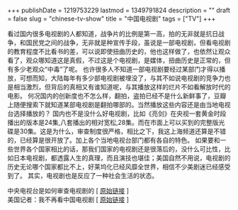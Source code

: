 +++
publishDate = 1219753229
lastmod = 1349791824
description = ""
draft = false
slug = "chinese-tv-show"
title = "中国电视剧"
tags = ["TV"]
+++


看过国内很多电视剧的人都知道，战争片的比例是第一高，拍的无非就是抗日战争，和国民党之间的战争，无非就是种宣传手段，虽说是一部电视剧，但看电视剧的教育程度不比看书的差，可以说即使扭曲历史的，他也这样做了，也依然让观众看了，观众哪知道这是真假，不过这是个电视剧，是媒体，扭曲历史是正常的，但有多少老观众“中毒”了呢。 也许很多人不知道一部电视剧要经过某部门才得以播放，可想而知，大陆每年有多少部电视剧被埋没了，与其不如说电视剧的竞争力也是相当激烈，但背后的真相又有谁知道呢，与其播放这样的烂片不如看解放时代的电影。 何况国内的创新度也不怎么样，翻拍，盗拍已经不是什么新鲜事了，豆瓣上随便搜索下就知道某部电视剧是翻拍哪部的。当然播放这些内容还是由当地电视台选择播放的？ 国内也不是没什么好电视剧，比如《亮剑》在央视一套黄金时段播出的版本是24集,八套播出的相对宽松,28集。而在市面上可以买到的完整版光碟是30集。这是为什么，审查制度很严格，相比之下，我这上海频道还算是不错的，已经算是很开放了。加上各个当地电视台部门都有各自的特色。 如果要和一些世界各个国家相比的话，那我们国家的电视剧还是很落后的，没什么可比性，比如日本电视剧，都透露人生的真理，而且演技也堪佳；美国自然不用说，电视剧的历史无论哪个国家都比不上，好莱坞化已经风靡全世界，相信不少美剧迷已经感受到了。 其实，电视剧也是反应了一种社会生活的状态。  
  
中央电视台是如何审查电视剧的 [ [原始链接](http://news.xinhuanet.com/newmedia/2008-07/29/content_8833130.htm) ]  
美国记者：我不再看中国电视剧 [ [原始链接](http://www.infzm.com/content/6935) ]